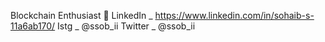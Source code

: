 Blockchain Enthusiast 🧙
LinkedIn _ https://www.linkedin.com/in/sohaib-s-11a6ab170/
Istg _ @ssob_ii
Twitter _ @ssob_ii
